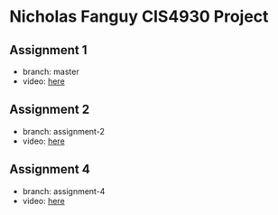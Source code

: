 # Nicholas Fanguy CIS4930 Project

## Assignment 1

- branch: master
- video: [here](https://youtu.be/4K_U47YXdNU)

## Assignment 2

- branch: assignment-2
- video: [here](https://youtu.be/ANLRdH3Rii4)

## Assignment 4

- branch: assignment-4
- video: [here](https://youtu.be/7nfCKm1UmdQ)